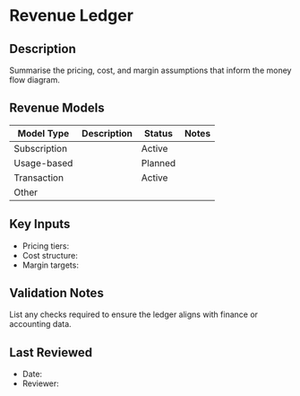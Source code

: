 # Revenue Ledger

## Description
Summarise the pricing, cost, and margin assumptions that inform the money flow diagram.

## Revenue Models
| Model Type | Description | Status | Notes |
|------------|-------------|--------|-------|
| Subscription |             | Active |       |
| Usage-based |             | Planned |       |
| Transaction |             | Active |       |
| Other       |             |        |       |

## Key Inputs
- Pricing tiers:
- Cost structure:
- Margin targets:

## Validation Notes
List any checks required to ensure the ledger aligns with finance or accounting data.

## Last Reviewed
- Date:
- Reviewer:

